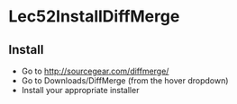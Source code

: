 # Lec52InstallDiffMerge

## Install
* Go to http://sourcegear.com/diffmerge/
* Go to Downloads/DiffMerge (from the hover dropdown)
* Install your appropriate installer


